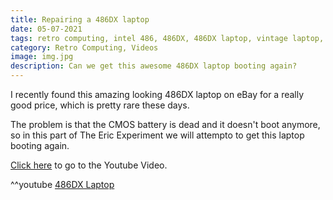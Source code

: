 ```yaml
---
title: Repairing a 486DX laptop
date: 05-07-2021
tags: retro computing, intel 486, 486DX, 486DX laptop, vintage laptop, old laptop, retro laptop, windows 3.1, windows 3.x, windows 95, MS-DOS, DOS gaming
category: Retro Computing, Videos
image: img.jpg
description: Can we get this awesome 486DX laptop booting again?
---
```


I recently found this amazing looking 486DX laptop on eBay for a really good price, which is pretty rare these days.

The problem is that the CMOS battery is dead and it doesn't boot anymore, so in this part of The Eric Experiment we will attempto to get this laptop booting again.

[Click here](https://www.youtube.com/watch?v=1CQPOzAXQyg) to go to the Youtube Video.

^^youtube [486DX Laptop](https://www.youtube.com/watch?v=1CQPOzAXQyg)
